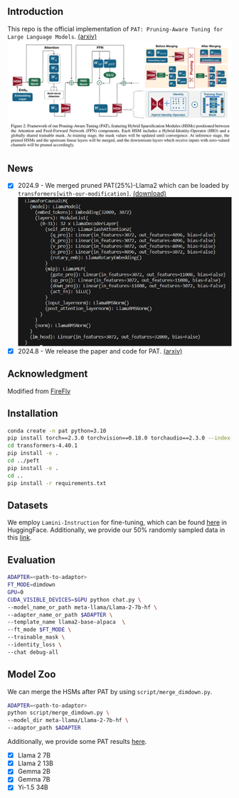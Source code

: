 ## Introduction
This repo is the official implementation of `PAT: Pruning-Aware Tuning for Large Language Models`. [(arxiv)](https://www.arxiv.org/abs/2408.14721)
![](data/framework.png)

## News
- [x] 2024.9 - We merged pruned PAT(25%)-Llama2 which can be loaded by `transformers[with-our-modification]`. [(download)](https://box.nju.edu.cn/d/75ca31eb571448f59401/)
![](data/merged_llama7b_3072.png)
- [x] 2024.8 - We release the paper and code for PAT. [(arxiv)](https://www.arxiv.org/abs/2408.14721)

## Acknowledgment
Modified from [FireFly](https://github.com/yangjianxin1/Firefly)

## Installation
```bash
conda create -n pat python=3.10
pip install torch==2.3.0 torchvision==0.18.0 torchaudio==2.3.0 --index-url https://download.pytorch.org/whl/cu118
cd transformers-4.40.1
pip install -e .
cd ../peft
pip install -e .
cd ..
pip install -r requirements.txt
```

## Datasets
We employ `Lamini-Instruction` for fine-tuning, which can be found [here](https://huggingface.co/datasets/MBZUAI/LaMini-instruction) in HuggingFace. Additionally, we provide our 50% randomly sampled data in this [link](https://box.nju.edu.cn/f/76ae99a847d44fb08cfe/).

## Evaluation
```bash
ADAPTER=<path-to-adaptor>
FT_MODE=dimdown
GPU=0
CUDA_VISIBLE_DEVICES=$GPU python chat.py \
--model_name_or_path meta-llama/Llama-2-7b-hf \
--adapter_name_or_path $ADAPTER \
--template_name llama2-base-alpaca  \
--ft_mode $FT_MODE \
--trainable_mask \
--identity_loss \
--chat debug-all
```

## Model Zoo
We can merge the HSMs after PAT by using `script/merge_dimdown.py`.
```bash
ADAPTER=<path-to-adaptor>
python script/merge_dimdown.py \
--model_dir meta-llama/Llama-2-7b-hf \
--adaptor_path $ADAPTER
```
Additionally, we provide some PAT results [here](https://box.nju.edu.cn/d/75ca31eb571448f59401/).
- [x] Llama 2 7B
- [x] Llama 2 13B
- [x] Gemma 2B
- [x] Gemma 7B
- [x] Yi-1.5 34B
